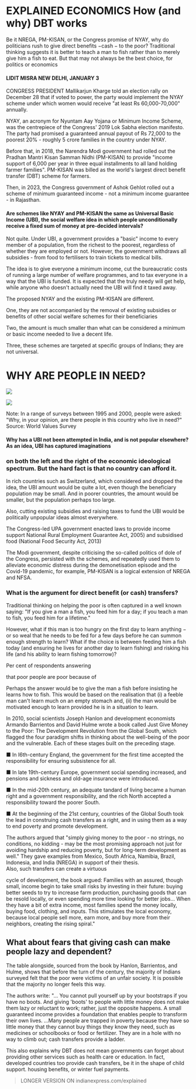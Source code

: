 # EXPLAINED ECONOMICS How (and why) DBT works

Be it NREGA, PM-KISAN, or the Congress promise of NYAY, why do politicians rush to give direct benefits  $-\text{cash} - \text{to the poor? Traditional thinking suggests it is better to teach a man to fish rather than to}$ merely give him a fish to eat. But that may not always be the best choice, for politics or economics

#### LIDIT MISRA NEW DELHI, JANUARY 3

CONGRESS PRESIDENT Mallikarjun Kharge told an election rally on December 28 that if voted to power, the party would implement the NYAY scheme under which women would receive "at least Rs 60,000-70,000" annually.

NYAY, an acronym for Nyuntam Aay Yojana or Minimum Income Scheme, was the centrepiece of the Congress' 2019 Lok Sabha election manifesto. The party had promised a guaranteed annual payout of Rs 72,000 to the poorest 20% - roughly 5 crore families in the country under NYAY.

Before that, in 2018, the Narendra Modi government had rolled out the Pradhan Mantri Kisan Samman Nidhi (PM-KISAN) to provide "income support of 6,000 per year in three equal installments to all land holding farmer families". PM-KISAN was billed as the world's largest direct benefit transfer (DBT) scheme for farmers.

Then, in 2023, the Congress government of Ashok Gehlot rolled out a scheme of minimum guaranteed income - not a minimum income guarantee - in Rajasthan.

#### Are schemes like NYAY and PM-KISAN the same as Universal Basic Income (UBI), the social welfare idea in which people unconditionally receive a fixed sum of money at pre-decided intervals?

Not quite. Under UBI, a government provides a "basic" income to every member of a population, from the richest to the poorest, regardless of whether they are employed or not. However, the government withdraws all subsidies - from food to fertilisers to train tickets to medical bills.

The idea is to give everyone a minimum income, cut the bureaucratic costs of running a large number of welfare programmes, and to tax everyone in a way that the UBI is funded. It is expected that the truly needy will get help, while anyone who doesn't actually need the UBI will find it taxed away.

The proposed NYAY and the existing PM-KISAN are different.

One, they are not accompanied by the removal of existing subsidies or benefits of other social welfare schemes for their beneficiaries

Two, the amount is much smaller than what can be considered a minimum or basic income needed to live a decent life.

Three, these schemes are targeted at specific groups of Indians; they are not universal.

# WHY ARE PEOPLE IN NEED?

![](_page_0_Figure_15.jpeg)

![](_page_0_Figure_16.jpeg)

Note: In a range of surveys between 1995 and 2000, people were asked: "Why, in your opinion, are there people in this country who live in need?" Source: World Values Survey

#### Why has a UBI not been attempted in India, and is not popular elsewhere? As an idea, UBI has captured imaginations

### on both the left and the right of the economic ideological spectrum. But the hard fact is that no country can afford it.

In rich countries such as Switzerland, which considered and dropped the idea, the UBI amount would be quite a lot, even though the beneficiary population may be small. And in poorer countries, the amount would be smaller, but the population perhaps too large.

Also, cutting existing subsidies and raising taxes to fund the UBI would be politically unpopular ideas almost everywhere.

The Congress-led UPA government enacted laws to provide income support National Rural Employment Guarantee Act, 2005) and subsidised food (National Food Security Act, 2013)

The Modi government, despite criticising the so-called politics of dole of the Congress, persisted with the schemes, and repeatedly used them to alleviate economic distress during the demonetisation episode and the Covid-19 pandemic, for example, PM-KISAN is a logical extension of NREGA and NFSA.

### What is the argument for direct benefit (or cash) transfers?

Traditional thinking on helping the poor is often captured in a well known saying: "If you give a man a fish, you feed him for a day; if you teach a man to fish, you feed him for a lifetime."

However, what if this man is too hungry on the first day to learn anything  $-$  or so weal that he needs to be fed for a few days before he can summon enough strength to learn? What if the choice is between feeding him a fish today (and ensuring he lives for another day to learn fishing) and risking his life (and his ability to learn fishing tomorrow)?

Per cent of respondents answering

that poor people are poor because of

Perhaps the answer would be to give the man a fish before insisting he learns how to fish. This would be based on the realisation that (i) a feeble man can't learn much on an empty stomach and, (ii) the man would be motivated enough to learn provided he is in a situation to learn.

In 2010, social scientists Joseph Hanlon and development economists Armando Barrientos and David Hulme wrote a book called Just Give Money to the Poor: The Development Revolution from the Global South, which flagged the four paradigm shifts in thinking about the well-being of the poor and the vulnerable. Each of these stages built on the preceding stage.

■ In I6th-century England, the government for the first time accepted the responsibility for ensuring subsistence for all.

■ In late 19th-century Europe, government social spending increased, and pensions and sickness and old-age insurance were introduced.

■ In the mid-20th century, an adequate tandard of living became a human right and a government responsibility, and the rich North accepted a responsibility toward the poorer South.

■ At the beginning of the 21st century, countries of the Global South took the lead in construing cash transfers as a right, and in using them as a way to end poverty and promote development.

The authors argued that "simply giving money to the poor - no strings, no conditions, no kidding - may be the most promising approach not just for avoiding hardship and reducing poverty, but for long-term development as well." They gave examples from Mexico, South Africa, Namibia, Brazil, Indonesia, and India (NREGA) in support of their thesis.<br>Also, such transfers can create a virtuous

cycle of development, the book argued: Families with an assured, though small, income begin to take small risks by investing in their future: buying better seeds to try to increase farm production, purchasing goods that can be resold locally, or even spending more time looking for better jobs... When they have a bit of extra income, most families spend the money locally, buying food, clothing, and inputs. This stimulates the local economy, because local people sell more, earn more, and buy more from their neighbors, creating the rising spiral."

## What about fears that giving cash can make people lazy and dependent?

The table alongside, sourced from the book by Hanlon, Barrientos, and Hulme, shows that before the turn of the century, the majority of Indians surveyed felt that the poor were victims of an unfair society. It is possible that the majority no longer feels this way.

The authors write: "... You cannot pull yourself up by your bootstraps if you have no boots. And giving 'boots' to people with little money does not make them lazy or reluctant to work; rather, just the opposite happens. A small guaranteed income provides a foundation that enables people to transform their own lives. ...Many people are trapped in poverty because they have so little money that they cannot buy things they know they need, such as medicines or schoolbooks or food or fertilizer. They are in a hole with no way to climb out; cash transfers provide a ladder.

This also explains why DBT does not mean governments can forget about providing other services such as health care or education. In fact, developed countries too provide cash transfers, be it in the shape of child support. housing benefits, or winter fuel payments.

> LONGER VERSION ON indianexpress.com/explained